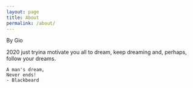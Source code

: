 ```yaml
---
layout: page
title: About
permalink: /about/
---
```


By Gio

2020 just tryina motivate you all to dream, keep dreaming and, perhaps, follow your dreams.

```
A man's dream,
Never ends! 
- Blackbeard
```
